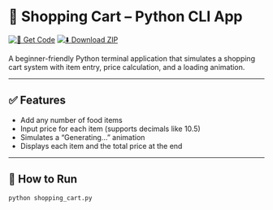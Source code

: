 # 🛒 Shopping Cart – Python CLI App

[![📂 Get Code](https://img.shields.io/badge/📂%20Open%20Code--blue?style=for-the-badge)](https://github.com/dipanshubatra/python-projects/blob/main/02-daily-utility-apps/shopping-cart/shopping_cart.py)
[![⬇️ Download ZIP](https://img.shields.io/badge/⬇️%20Download-ZIP-green?style=for-the-badge)](https://github.com/dipanshubatra/python-projects/archive/refs/heads/main.zip)

A beginner-friendly Python terminal application that simulates a shopping cart system with item entry, price calculation, and a loading animation.

---

## ✅ Features

- Add any number of food items
- Input price for each item (supports decimals like 10.5)
- Simulates a “Generating...” animation
- Displays each item and the total price at the end

---

## 🚀 How to Run

```bash
python shopping_cart.py
